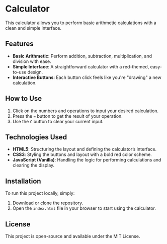 # Calculator

This calculator allows you to perform basic arithmetic calculations with a clean and simple interface.

## Features
- **Basic Arithmetic**: Perform addition, subtraction, multiplication, and division with ease.
- **Simple Interface**: A straightforward calculator with a red-themed, easy-to-use design.
- **Interactive Buttons**: Each button click feels like you're "drawing" a new calculation.

## How to Use
1. Click on the numbers and operations to input your desired calculation.
2. Press the `=` button to get the result of your operation.
3. Use the `C` button to clear your current input.

## Technologies Used
- **HTML5**: Structuring the layout and defining the calculator’s interface.
- **CSS3**: Styling the buttons and layout with a bold red color scheme.
- **JavaScript (Vanilla)**: Handling the logic for performing calculations and clearing the display.

## Installation
To run this project locally, simply:
1. Download or clone the repository.
2. Open the `index.html` file in your browser to start using the calculator.

## License
This project is open-source and available under the MIT License.
